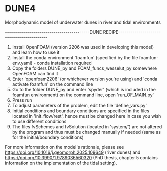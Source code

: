 # DUNE4
Morphodynamic model of underwater dunes in river and tidal environments

------------------------------------------DUNE RECIPE------------------------------------------
1. Install OpenFOAM (version 2206 was used in developing this model) and learn how to use it
2. Install the conda environment 'foamfun' (specified by the file foamfun-env.yaml) - conda installation required
3. Copy the folders DUNE_py and FOAM_funcs_wesselut_py somewhere OpenFOAM can find it
4. Enter 'openfoam2206' (or whichever version you're using) and 'conda activate foamfun' on the command line
5. Go to the folder DUNE_py and enter 'spyder' (which is included in the foamfun environment) on the command line, open 'run_OF_MAIN.py'
6. Press run
7. To adjust parameters of the problem, edit the file 'define_vars.py'
8. Initial conditions and boundary conditions are specified in the files located in 'init_flow/rest', hence must be changed here in case you wish to use different conditions
9. The files fvSchemes and fvSolution (located in 'system/') are not altered by the program and thus must be changed manually if needed (same as for the initial/boundary conditions)

For more information on the model's rationale, please see https://doi.org/10.1016/j.geomorph.2025.109649 (river dunes) and https://doi.org/10.3990/1.9789036560320 (PhD thesis, chapter 5 contains information on the implementation of the tidal setting). 
